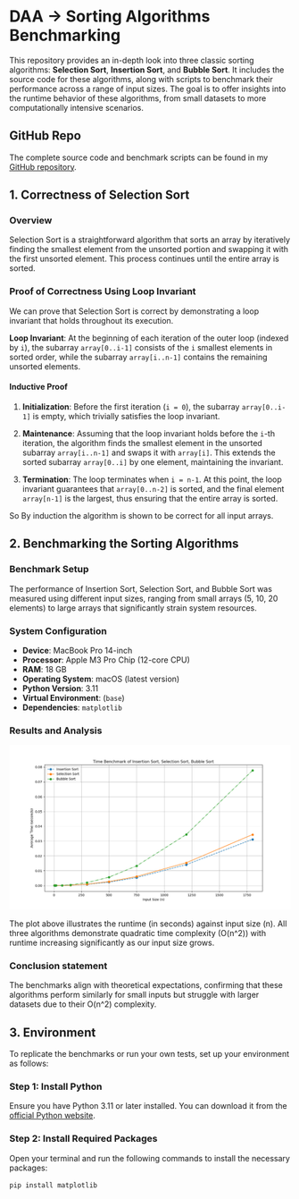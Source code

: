 # DAA -> Sorting Algorithms Benchmarking

This repository provides an in-depth look into three classic sorting algorithms: **Selection Sort**, **Insertion Sort**, and **Bubble Sort**. It includes the source code for these algorithms, along with scripts to benchmark their performance across a range of input sizes. The goal is to offer insights into the runtime behavior of these algorithms, from small datasets to more computationally intensive scenarios.

## GitHub Repo

The complete source code and benchmark scripts can be found in my [GitHub repository](https://github.com/EthanDebnath/daa-sortingalgos-new).

## 1. Correctness of Selection Sort

### Overview

Selection Sort is a straightforward algorithm that sorts an array by iteratively finding the smallest element from the unsorted portion and swapping it with the first unsorted element. This process continues until the entire array is sorted.

### Proof of Correctness Using Loop Invariant

We can prove that Selection Sort is correct by demonstrating a loop invariant that holds throughout its execution.

**Loop Invariant**: At the beginning of each iteration of the outer loop (indexed by `i`), the subarray `array[0..i-1]` consists of the `i` smallest elements in sorted order, while the subarray `array[i..n-1]` contains the remaining unsorted elements.

#### Inductive Proof

1. **Initialization**: Before the first iteration (`i = 0`), the subarray `array[0..i-1]` is empty, which trivially satisfies the loop invariant.

2. **Maintenance**: Assuming that the loop invariant holds before the `i`-th iteration, the algorithm finds the smallest element in the unsorted subarray `array[i..n-1]` and swaps it with `array[i]`. This extends the sorted subarray `array[0..i]` by one element, maintaining the invariant.

3. **Termination**: The loop terminates when `i = n-1`. At this point, the loop invariant guarantees that `array[0..n-2]` is sorted, and the final element `array[n-1]` is the largest, thus ensuring that the entire array is sorted.

So By induction the algorithm is shown to be correct for all input arrays.

## 2. Benchmarking the Sorting Algorithms

### Benchmark Setup

The performance of Insertion Sort, Selection Sort, and Bubble Sort was measured using different input sizes, ranging from small arrays (5, 10, 20 elements) to large arrays that significantly strain system resources. 

### System Configuration

- **Device**: MacBook Pro 14-inch
- **Processor**: Apple M3 Pro Chip (12-core CPU)
- **RAM**: 18 GB
- **Operating System**: macOS (latest version)
- **Python Version**: 3.11
- **Virtual Environment**: (`base`)
- **Dependencies**: `matplotlib`

### Results and Analysis

![Sorting Algorithms Benchmark](Figure_1.png)

The plot above illustrates the runtime (in seconds) against input size (n). All three algorithms demonstrate quadratic time complexity (O(n^2)) with runtime increasing significantly as our input size grows.

### Conclusion statement

The benchmarks align with theoretical expectations, confirming that these algorithms perform similarly for small inputs but struggle with larger datasets due to their O(n^2) complexity.

## 3. Environment

To replicate the benchmarks or run your own tests, set up your environment as follows:

### Step 1: Install Python

Ensure you have Python 3.11 or later installed. You can download it from the [official Python website](https://www.python.org/downloads/).

### Step 2: Install Required Packages

Open your terminal and run the following commands to install the necessary packages:

```sh
pip install matplotlib
